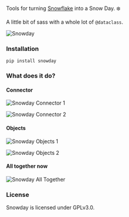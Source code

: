 
Tools for turning [Snowflake](https://www.snowflake.com/) into a Snow Day. ❄️

A little bit of sass with a whole lot of `@dataclass`.


![Snowday](snowday.png)


### Installation


```
pip install snowday
```


### What does it do?

#### Connector

![Snowday Connector 1](readme_gif/conn1.gif)

![Snowday Connector 2](readme_gif/conn2.gif)


#### Objects

![Snowday Objects 1](readme_gif/obj1.gif)

![Snowday Objects 2](readme_gif/obj2.gif)


#### All together now

![Snowday All Together](readme_gif/alltogether.gif)


### License


Snowday is licensed under GPLv3.0.
